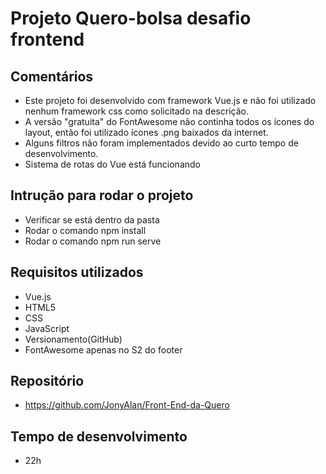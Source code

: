 
# Projeto Quero-bolsa desafio frontend


## Comentários
* Este projeto foi desenvolvido com framework Vue.js e não foi utilizado nenhum framework
css como solicitado na descrição.
* A versão "gratuita" do FontAwesome não continha todos os ícones do layout, então foi utilizado
ícones .png baixados da internet.
* Alguns filtros não foram implementados devido ao curto tempo de desenvolvimento.
* Sistema de rotas do Vue está funcionando


## Intrução para rodar o projeto
* Verificar se está dentro da pasta <Front-End-da-Quero>
* Rodar o comando npm install
* Rodar o comando npm run serve
 

## Requisitos utilizados
* Vue.js
* HTML5
* CSS 
* JavaScript
* Versionamento(GitHub)
* FontAwesome apenas no S2 do footer


## Repositório
* https://github.com/JonyAlan/Front-End-da-Quero

## Tempo de desenvolvimento
* 22h

